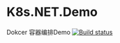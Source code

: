 # K8s.NET.Demo
Dokcer 容器编排Demo
[![Build status](https://dev.azure.com/yunqian8/k8s.net.demo/_apis/build/status/k8s.net.demo-ASP.NET-CI)](https://dev.azure.com/yunqian8/k8s.net.demo/_build/latest?definitionId=2)
